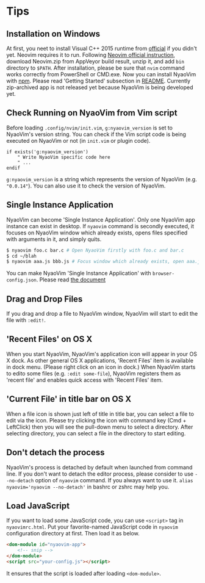 Tips
====

## Installation on Windows

At first, you neet to install Visual C++ 2015 runtime from [official](https://www.microsoft.com/en-us/download) if you didn't yet.  Neovim requires it to run.
Following [Neovim official instruction](https://github.com/neovim/neovim/wiki/Installing-Neovim#windows), download Neovim.zip from AppVeyor build result, unzip it, and add `bin` directory to `$PATH`.  After installation, please be sure that `nvim` command works correctly from PowerShell or CMD.exe.
Now you can install NyaoVim with [npm](https://www.npmjs.com/).  Please read 'Getting Started' subsection in [README](../README.md).  Currently zip-archived app is not released yet because NyaoVim is being developed yet.

## Check Running on NyaoVim from Vim script

Before loading `.config/nvim/init.vim`, `g:nyaovim_version` is set to NyaoVim's version string.  You can check if the Vim script code is being executed on NyaoVim or not (in `init.vim` or plugin code).

```vim
if exists('g:nyaovim_version')
    " Write NyaoVim specific code here
    " ...
endif
```

`g:nyaovim_version` is a string which represents the version of NyaoVim (e.g. `"0.0.14"`).  You can also use it to check the version of NyaoVim.

## Single Instance Application

NyaoVim can become 'Single Instance Application'.
Only one NyaoVim app instance can exist in desktop.  If `nyaovim` command is secondly executed, it focuses on NyaoVim window which already exists, opens files specified with arguments in it, and simply quits.

```sh
$ nyaovim foo.c bar.c # Open NyaoVim firstly with foo.c and bar.c
$ cd ~/blah
$ nyaovim aaa.js bbb.js # Focus window which already exists, open aaa.js and bbb.js in it
```

You can make NyaoVim 'Single Instance Application' with `browser-config.json`.  Please read [the document](browser-config.md)


## Drag and Drop Files

If you drag and drop a file to NyaoVim window, NyaoVim will start to edit the file with `:edit!`.

## 'Recent Files' on OS X

When you start NyaoVim, NyaoVim's application icon will appear in your OS X dock.  As other general OS X applications, 'Recent Files' item is available in dock menu.  (Please right click on an icon in dock.)
When NyaoVim starts to edito some files (e.g. `:edit some-file`), NyaoVim registers them as 'recent file' and enables quick access with 'Recent Files' item.

## 'Current File' in title bar on OS X

When a file icon is shown just left of title in title bar, you can select a file to edit via the icon.  Please try clicking the icon with command key (Cmd + LeftClick) then you will see the pull-down menu to select a directory.  After selecting directory, you can select a file in the directory to start editing.

## Don't detach the process

NyaoVim's process is detached by default when launched from command line.  If you don't want to detach the editor process, please consider to use `--no-detach` option of `nyaovim` command.  If you always want to use it.  `alias nyaovim='nyaovim --no-detach'` in bashrc or zshrc may help you.

## Load JavaScript

If you want to load some JavaScript code, you can use `<script>` tag in `nyaovimrc.html`.  Put your favorite-named JavaScript code in `nyaovim` configuration directory at first.  Then load it as below.

```html
<dom-module id="nyaovim-app">
    <!-- snip -->
</dom-module>
<script src="your-config.js"></script>
```

It ensures that the script is loaded after loading `<dom-module>`.

